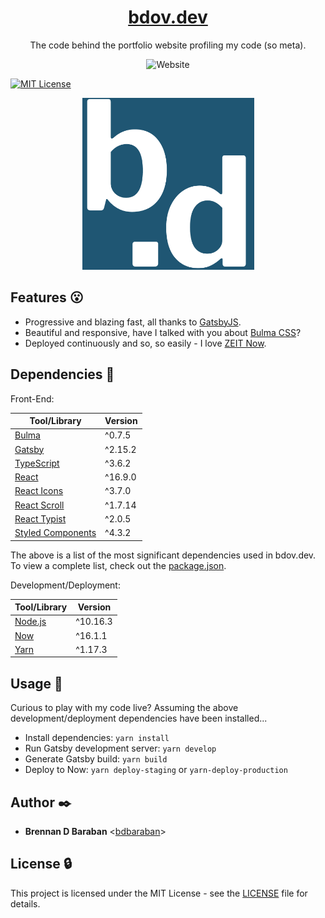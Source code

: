 <h1 align="center">
  <a href="https://bdov.dev">bdov.dev</a>
</h1>

<p align="center">
  The code behind the portfolio website profiling my code (so meta).
</p>
<p align="center">
  <img
    alt="Website"
    src="https://img.shields.io/website/https/bdov.dev?down_color=lightgrey&down_message=down&up_color=blue&up_message=up"
  >
</p>
<p>
  <a href="https://opensource.org/licenses/MIT">
    <img
      src="https://img.shields.io/badge/License-MIT-yellow.svg"
      alt="MIT License"
    />
  </a>
</p>

<p align="center">
  <img
    src="https://github.com/bdbaraban/bdov.dev/blob/master/src/assets/images/colored-logo.png"
    alt="characters b, period and d with a blue background"
    width="275"
  />
</p>

## Features :open_mouth:

- Progressive and blazing fast, all thanks to [GatsbyJS](https://gatsbyjs.org).
- Beautiful and responsive, have I talked with you about [Bulma CSS](https://bulma.io/)?
- Deployed continuously and so, so easily - I love [ZEIT Now](https://zeit.co/now).

## Dependencies :couple:

Front-End:

| Tool/Library                                             | Version |
| -------------------------------------------------------- | ------- |
| [Bulma](https://bulma.io)                                | ^0.7.5  |
| [Gatsby](https://gatsbyjs.org)                           | ^2.15.2 |
| [TypeScript](https://www.typescriptlang.org/)            | ^3.6.2  |
| [React](https://reactjs.org/)                            | ^16.9.0 |
| [React Icons](https://react-icons.netlify.com/)          | ^3.7.0  |
| [React Scroll](https://github.com/fisshy/react-scroll)   | ^1.7.14 |
| [React Typist](https://jstejada.github.io/react-typist/) | ^2.0.5  |
| [Styled Components](https://www.styled-components.com/)  | ^4.3.2  |

The above is a list of the most significant dependencies used in bdov.dev. To view a complete list, check out the [package.json](./package.json).

Development/Deployment:

| Tool/Library                      | Version  |
| --------------------------------- | -------- |
| [Node.js](https://nodejs.org/en/) | ^10.16.3 |
| [Now](https://zeit.co/now)        | ^16.1.1  |
| [Yarn](https://yarnpkg.com/en/)   | ^1.17.3  |

## Usage :running:

Curious to play with my code live? Assuming the above development/deployment dependencies have been installed...

- Install dependencies: `yarn install`
- Run Gatsby development server: `yarn develop`
- Generate Gatsby build: `yarn build`
- Deploy to Now: `yarn deploy-staging` or `yarn-deploy-production`

## Author :black_nib:

- **Brennan D Baraban** <[bdbaraban](https://github.com/bdbaraban)>

## License :lock:

This project is licensed under the MIT License - see the
[LICENSE](./LICENSE) file for details.
